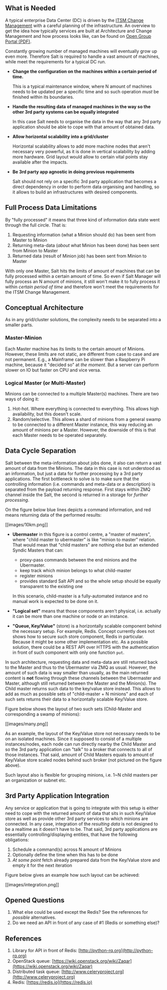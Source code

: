## What is Needed

A typical enterprise Data Center (DC) is driven by the [ITSM Change Management](https://en.wikipedia.org/wiki/Change_management_(ITSM)) with a careful planning of the infrastructure. An overview to get the idea how typically services are built at Architecture and Change Management and how process looks like, can be found on [Open Group Portal (PDF)](http://www.opengroup.org/architecture/0404brus/presents/rajesh/aandc1.pdf).

Constantly growing number of managed machines will eventually grow up even more. Therefore Salt is required to handle a vast amount of machines, while meet the requirements for a typical DC run.

- **Change the configuration on the machines within a certain period of time.**
  
  This is a typical maintenance window, where N amount of machines needs to be updated per a specific time and so such operation _must_ be finished within its boundaries.

- **Handle the resulting data of managed machines in the way so the other 3rd party systems can be equally integrated**

  In this case Salt needs to organise the data in the way that any 3rd party application should be able to cope with that amount of obtained data.

- **Allow horizontal scalability into a grid/cluster**

  Horizontal scalability allows to add more machine nodes that aren't necessary very powerful, as it is done in vertical scalability by adding more hardware. Grid layout would allow to certain vital points stay available after the impacts.

- **Be 3rd party app agnostic in doing previous requirements**

  Salt should not rely on a specific 3rd party application that becomes a direct dependency in order to perform data organising and handling, so it allows to build an infrastructures with desired components.

## Full Process Data Limitations

By "fully processed" it means that three kind of information data state went through the full circle. That is:

1. Requesting information (what a Minion should do) has been sent from Master to Minion
2. Returning meta-data (_about_ what Minion has been done) has been sent from Minion to Master
3. Returned data (result of Minion job) has been sent from Minion to Master

With only one Master, Salt hits the limits of amount of machines that can be fully processed within a certain amount of time. So even if Salt Manager will fully process an N amount of minions, it still won't make it to fully process it within _certain period of time_ and therefore won't meet the requirements for the ITSM Change Management.

## Conceptual Architecture

As in any grid/cluster solutions, the complexity needs to be separated into a smaller parts.

### Master-Minion

Each Master machine has its limits to the certain amount of Minions. However, these limits are not static, are different from case to case and are not permanent. E.g., a Mainframe can be slower than a Raspberry Pi machine, because it "decided so" at _the moment_. But a server can perform slower on IO but faster on CPU and vice versa.

### Logical Master (or Multi-Master)

Minions can be connected to a multiple Master(s) machines. There are two ways of doing it:

1. Hot-hot. Where everything is connected to everything. This allows high availability, but this doesn't scale.
2. Random/selective. This allows a shard of minions from a general swamp to be connected to a different Master instance, this way reducing an amount of minions per a Master. However, the downside of this is that each Master needs to be operated separately.

## Data Cycle Separation

Salt between the meta-information about jobs done, it also can return a vast amount of data from the Minions. The data in this case is not understood as an information, but just a data for further processing by a 3rd party applications. The first bottleneck to solve is to make sure that the controlling information (i.e. commands and meta-data or a description) is separated from the payload returning response. First stays within ZMQ channel inside the Salt, the second is returned in a storage for _further processing_.

On the figure below blue lines depicts a command information, and red means returning data of the performed results:

[[images/10km.png]]

- **Ubermaster** in this figure is a control centre, a "master of masters", where "child master to ubermaster" is like "minion to master" relation. That would mean that "child masters" are nothing else but an extended Syndic Masters that can: 
  - proxy-pass commands between the end minions and the Ubermaster.
  - keep track which minion belongs to what child-master
  - register minions
  - provides standard Salt API and so the whole setup should be equally transparent to the existing one

  In this scenario, child-master is a fully-automated instance and no manual work is expected to be done on it.

- **"Logical set"** means that those components aren't physical, i.e. actually it can be more than one machine or node or an instance.

- **"Queue, Key/Value"** (store) is a horizontally scalable component behind the necessary setup. For example, Redis. Concept currently does not shows how to secure such store component, Redis in particular. Because it might be some other implementation etc. As a possible solution, there could be a REST API over HTTPS with the authentication in front of such component with only one function `put`.

In such architecture, requesting data and meta-data are still returned back to the Master and thus to the Ubermaster via ZMQ as usual. However, the amount of such data is way smaller than usually, as the main returned content is **not** flowing through these channels between the Ubermaster and Master, although still returned between the Master and the Minion(s). The Child master returns such data to the key/value store instead. This allows to add as much as possible sets of "child-master + N minions" and each of such sets returns their data to a horizontally scalable Key/Value store.


Figure below shows the layout of two such sets (Child-Master and corresponding a swamp of minions):

[[images/many.png]]

As an example, the layout of the Key/Value store not necessary needs to be on an isolated machines. Since it supposed to consist of a multiple instances/nodes, each node can run directly nearby the Child Master and so the 3rd party application can "talk" to a broker that connects to all of those instances. That said, amount of Child Masters equals to amount of Key/Value store scaled nodes behind such broker (not pictured on the figure above).

Such layout also is flexible for grouping minions, i.e. 1~N child masters per an organization or subnet etc.

## 3rd Party Application Integration

Any service or application that is going to integrate with this setup is either need to cope with the returned amount of data that sits in such Key/Value store as well as provide other 3rd party services to which minions are connected. In any case, integration of the _resulting data_ is not designed to be a realtime as it doesn't have to be. That said, 3rd party applications are essentially controlling/displaying entities, that have the following obligations:

1. Schedule a command(s) across N amount of Minions
2. Optionally define the time when this has to be done
3. _At some point_ fetch already prepared data from the Key/Value store and empty it for the next iteration

Figure below gives an example how such layout can be achieved:

[[images/integration.png]]

## Opened Questions

1. What else could be used except the Redis? See the references for _possible_ alternatives.
2. Do we need an API in front of any case of #1 (Redis or something else)?

## References

1. Library for API in front of Redis: [http://python-rq.org](http://python-rq.org)
2. OpenStack queue: [https://wiki.openstack.org/wiki/Zaqar](https://wiki.openstack.org/wiki/Zaqar)
3. Distributed task queue: [http://www.celeryproject.org](http://www.celeryproject.org)
4. Redis: [https://redis.io](https://redis.io)